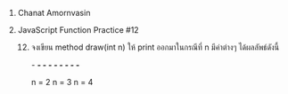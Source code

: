 1. Chanat Amornvasin
2. JavaScript Function Practice #12

    12) จงเขียน method draw(int n) ให้ print ออกมาในกรณีที่ n มีค่าต่างๆ ได้ผลลัพธ์ดังนี้

        *-              **-                 ***-
        -*              *-*                 **-*
                        -**                 *-**
                                            -***
        
        n = 2           n = 3               n = 4
